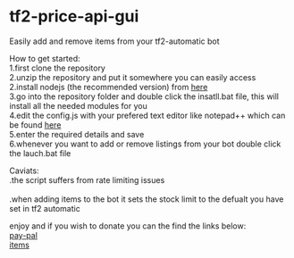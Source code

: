 # tf2-price-api-gui<br />
Easily add and remove items from your tf2-automatic bot<br />

How to get started:<br />
1.first clone the repository<br />
2.unzip the repository and put it somewhere you can easily access<br />
2.install nodejs (the recommended version) from [here](https://nodejs.org/en/)<br />
3.go into the repository folder and double click the insatll.bat file, this will install all the needed modules for you<br />
4.edit the config.js with your prefered text editor like notepad++ which can be found [here](https://notepad-plus-plus.org/)<br />
5.enter the required details and save<br />
6.whenever you want to add or remove listings from your bot double click the lauch.bat file<br />

Caviats:<br />
.the script suffers from rate limiting issues<br />  
.when adding items to the bot it sets the stock limit to the defualt you have set in tf2 automatic<br /> 

enjoy and if you wish to donate you can the find the links below:<br /> 
[pay-pal](paypal.me/w3bb0)<br />
[items](https://steamcommunity.com/tradeoffer/new/?partner=42975919&token=Gg_ChxfV)<br />

